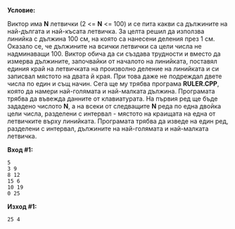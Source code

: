 **Условие:**

Виктор има **N** летвички (2 <= **N** <= 100) и се пита какви са дължините на най-дългата и най-късата летвичка. За целта решил да използва линийка с дължина 100 см, на която са нанесени деления през 1 см. Оказало се, че дължините на всички летвички са цели числа не надминаващи 100. Виктор обича да си създава трудности и вместо да измерва дължините, започвайки от началото на линийката, поставял единия край на летвичката на произволно деление на линийката и си записвал мястото на двата й края. При това даже не подреждал двете числа по един и същ начин. Сега ще му трябва програма **RULER.CPP**, която да намери най-голямата и най-малката дължина. Програмата трябва да въвежда данните от клавиатурата. На първия ред ще бъде зададено числото **N**, а на всеки от следващите **N** реда по една двойка цели числа, разделени с интервал - мястото на краищата на една от летвичките върху линийката. Програмата трябва да изведе на един ред, разделени с интервал, дължините на най-голямата и най-малката летвичка.

**Вход #1:**

	5
	3 9
	8 12
	15 6
	10 19
	0 25

**Изход #1:**

	25 4